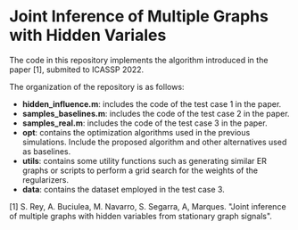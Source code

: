 # Joint Inference of Multiple Graphs with Hidden Variales

The code in this repository implements the algorithm introduced in the paper [1], submited to ICASSP 2022.

The organization of the repository is as follows:
- **hidden_influence.m**: includes the code of the test case 1 in the paper.
- **samples_baselines.m**: includes the code of the test case 2 in the paper.
- **samples_real.m**: includes the code of the test case 3 in the paper.
- **opt**: contains the optimization algorithms used in the previous simulations. Include the proposed algorithm and other alternatives used as baselines.
- **utils**: contains some utility functions such as generating similar ER graphs or scripts to perform a grid search for the weights of the regularizers.
- **data**: contains the dataset employed in the test case 3.

[1] S. Rey, A. Buciulea, M. Navarro, S. Segarra, A, Marques. "Joint inference of multiple graphs with hidden variables from stationary graph signals".

